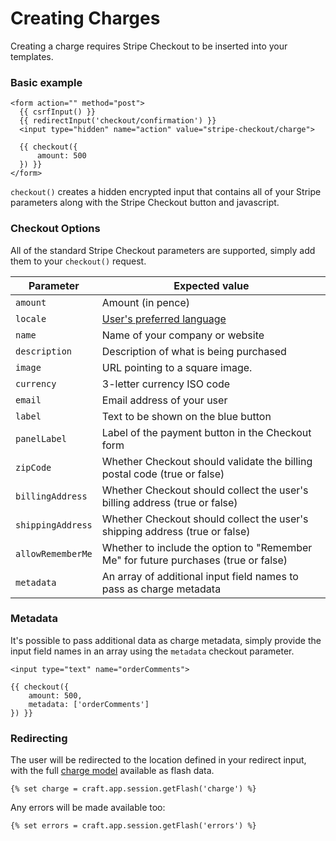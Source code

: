 # Creating Charges

Creating a charge requires Stripe Checkout to be inserted into your templates.

### Basic example

```twig
<form action="" method="post">
  {{ csrfInput() }}
  {{ redirectInput('checkout/confirmation') }}
  <input type="hidden" name="action" value="stripe-checkout/charge">

  {{ checkout({
      amount: 500
  }) }}
</form>
```

`checkout()` creates a hidden encrypted input that contains all of your Stripe parameters along with the Stripe Checkout button and javascript.

### Checkout Options

All of the standard Stripe Checkout parameters are supported, simply add them to your `checkout()` request.

| Parameter         | Expected value        |
| ----------------- | --------------------- |
| `amount`          | Amount (in pence) |
| `locale`          | [User's preferred language](https://support.stripe.com/questions/what-languages-does-stripe-checkout-support) |
| `name`            | Name of your company or website |
| `description`     | Description of what is being purchased |
| `image`           | URL pointing to a square image. |
| `currency`        | 3-letter currency ISO code |
| `email`           | Email address of your user |
| `label`           | Text to be shown on the blue button |
| `panelLabel`      | Label of the payment button in the Checkout form |
| `zipCode`         | Whether Checkout should validate the billing postal code (true or false) |
| `billingAddress`  | Whether Checkout should collect the user's billing address (true or false) |
| `shippingAddress` | Whether Checkout should collect the user's shipping address (true or false) |
| `allowRememberMe` | Whether to include the option to "Remember Me" for future purchases (true or false) |
| `metadata`        | An array of additional input field names to pass as charge metadata |

### Metadata

It's possible to pass additional data as charge metadata, simply provide the input field names in an array using the `metadata` checkout parameter.

```twig
<input type="text" name="orderComments">

{{ checkout({
    amount: 500,
    metadata: ['orderComments']
}) }}
```

### Redirecting

The user will be redirected to the location defined in your redirect input, with the full [charge model](charge-model.md) available as flash data.

```twig
{% set charge = craft.app.session.getFlash('charge') %}
```

Any errors will be made available too:

```twig
{% set errors = craft.app.session.getFlash('errors') %}
```
